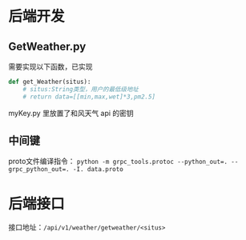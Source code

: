 # 后端开发

## GetWeather.py

需要实现以下函数，已实现

```python
def get_Weather(situs):
    # situs:String类型，用户的最低级地址
    # return data=[[min,max,wet]*3,pm2.5]
```

myKey.py 里放置了和风天气 api 的密钥
## 中间键

proto文件编译指令：
`python -m grpc_tools.protoc --python_out=. --grpc_python_out=. -I. data.proto`

# 后端接口

接口地址：```/api/v1/weather/getweather/<situs>```
